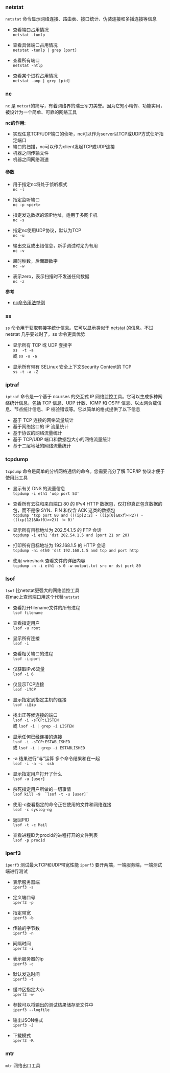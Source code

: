 ### netstat

`netstat` 命令显示网络连接、路由表、接口统计、伪装连接和多播连接等信息

* 查看端口占用情况  
`netstat -tunlp`

* 查看具体端口占用情况  
`netstat -tunlp | grep [port]`

* 查看所有端口  
`netstat -ntlp`

* 查看某个进程占用情况  
`netstat -anp | grep [pid]`

### nc

`nc` 是 `netcat`的简写，有着网络界的瑞士军刀美誉。因为它短小精悍、功能实用，被设计为一个简单、可靠的网络工具

**nc的作用:**

* 实现任意TCP/UDP端口的侦听，nc可以作为server以TCP或UDP方式侦听指定端口
* 端口的扫描，nc可以作为client发起TCP或UDP连接
* 机器之间传输文件
* 机器之间网络测速 

#### 参数

* 用于指定nc将处于侦听模式  
`nc -l`

* 指定监听端口  
`nc -p <port>`

* 指定发送数据的源IP地址，适用于多网卡机  
`nc -s`

* 指定nc使用UDP协议，默认为TCP  
`nc -u`

* 输出交互或出错信息，新手调试时尤为有用  
`nc -v`

* 超时秒数，后面跟数字  
`nc -w`

* 表示zero，表示扫描时不发送任何数据  
`nc -z`

**参考**

* [nc命令用法举例](https://www.cnblogs.com/nmap/p/6148306.html)

### ss

`ss` 命令用于获取套接字统计信息。它可以显示类似于 netstat 的信息。不过 netstat 几乎要过时了，ss 命令更具优势

* 显示所有 TCP 或 UDP 套接字  
`ss  -t -a`  
或 `ss -u -a`

* 显示所有带有 SELinux 安全上下文Security Context的 TCP  
`ss -t -a -Z`

### iptraf

`iptraf` 命令是一个基于 ncurses 的交互式 IP 网络监控工具。它可以生成多种网络统计信息，包括 TCP 信息、UDP 计数、ICMP 和 OSPF 信息、以太网负载信息、节点统计信息、IP 校验错误等。它以简单的格式提供了以下信息

* 基于 TCP 连接的网络流量统计
* 基于网络接口的 IP 流量统计
* 基于协议的网络流量统计
* 基于 TCP/UDP 端口和数据包大小的网络流量统计
* 基于二层地址的网络流量统计

### tcpdump

`tcpdump` 命令是简单的分析网络通信的命令。您需要充分了解 TCP/IP 协议才便于使用此工具

* 显示有关 DNS 的流量信息  
`tcpdump -i eth1 'udp port 53'`

* 查看所有去往和来自端口 80 的 IPv4 HTTP 数据包，仅打印真正包含数据的包，而不是像 SYN、FIN 和仅含 ACK 这类的数据包  
`tcpdump 'tcp port 80 and (((ip[2:2] - ((ip[0]&0xf)<<2)) - ((tcp[12]&0xf0)>>2)) != 0)'`

* 显示所有目标地址为 202.54.1.5 的 FTP 会话  
`tcpdump -i eth1 'dst 202.54.1.5 and (port 21 or 20)`

* 打印所有目标地址为 192.168.1.5 的 HTTP 会话  
`tcpdump -ni eth0 'dst 192.168.1.5 and tcp and port http`

* 使用 wireshark 查看文件的详细内容  
`tcpdump -n -i eth1 -s 0 -w output.txt src or dst port 80`

### lsof

`lsof` 比netstat更强大的网络监控工具  
在mac上查询端口用这个代替`netstat`

* 查看打开filename文件的所有进程  
`lsof filename`

* 查看指定用户  
`lsof -u root`

* 显示所有连接  
`lsof -i`

* 查看相关端口的进程  
`lsof -i:port`

* 仅获取IPv6流量  
`lsof -i 6`

* 仅显示TCP连接  
`lsof -iTCP`

* 显示指定到指定主机的连接  
`lsof -i@ip`

* 找出正等候连接的端口  
`lsof -i -sTCP:LISTEN`  
或 `lsof -i | grep -i LISTEN`

* 显示任何已经连接的连接  
`lsof -i -sTCP:ESTABLISHED`  
或 `lsof -i | grep -i ESTABLISHED`

* -a 结果进行“与”运算 多个命令结果和在一起  
`lsof -i -a -c  ssh`

* 显示指定用户打开了什么  
`lsof -u [user]`

* 杀死指定用户所做的一切事情  
``lsof kill -9  `lsof -t -u [user]` ``

* 使用-c查看指定的命令正在使用的文件和网络连接  
`lsof -c syslog-ng`

* 返回PID  
`lsof -t -c Mail`

* 查看进程ID为procid的进程打开的文件列表  
`lsof -p procid`

### iperf3

`iperf3` 测试最大TCP和UDP带宽性能
`iperf3` 要开两端，一端服务端，一端测试端进行测试

* 表示服务器端  
`iperf3 -s`

* 定义端口号  
`iperf3 -p`

* 指定带宽  
`iperf3 -b`

* 传输的字节数  
`iperf3 -n`

* 间隔时间  
`iperf3 -i`

* 表示服务器的ip  
`iperf3 -c`

* 默认发送时间  
`iperf3 -t`

* 缓冲区指定大小  
`iperf3 -w`

* 参数可以将输出的测试结果储存至文件中  
`iperf3 --logfile`

* 输出JSON格式  
`iperf3 -J`

* 下载模式  
`iperf3 -R`

### mtr

`mtr` 网络出口工具